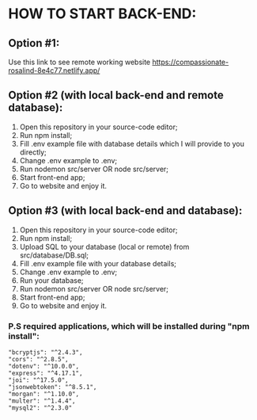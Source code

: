 ﻿# HOW TO START BACK-END:

## Option #1:

Use this link to see remote working website https://compassionate-rosalind-8e4c77.netlify.app/

## Option #2 (with local back-end and remote database):

1. Open this repository in your source-code editor;
2. Run npm install;
3. Fill .env example file with database details which I will provide to you directly;
4. Change .env example to .env;
5. Run nodemon src/server OR node src/server;
6. Start front-end app;
7. Go to website and enjoy it.

## Option #3 (with local back-end and database):

1. Open this repository in your source-code editor;
2. Run npm install;
3. Upload SQL to your database (local or remote) from src/database/DB.sql;
4. Fill .env example file with your database details;
6. Change .env example to .env;
6. Run your database;
7. Run nodemon src/server OR node src/server;
8. Start front-end app;
9. Go to website and enjoy it.

### P.S required applications, which will be installed during "npm install":
    "bcryptjs": "^2.4.3",
    "cors": "^2.8.5",
    "dotenv": "^10.0.0",
    "express": "^4.17.1",
    "joi": "^17.5.0",
    "jsonwebtoken": "^8.5.1",
    "morgan": "^1.10.0",
    "multer": "^1.4.4",
    "mysql2": "^2.3.0"
